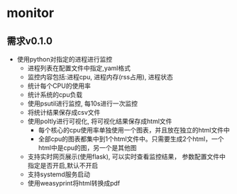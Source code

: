 # monitor

## 需求v0.1.0
- 使用python对指定的进程进行监控
    - 进程列表在配置文件中指定,yaml格式
    - 监控内容包括:进程cpu, 进程内存(rss占用), 进程状态 
    - 统计每个CPU的使用率
    - 统计系统的cpu负载
    - 使用psutil进行监控, 每10s进行一次监控
    - 将统计结果保存成csv文件 
    - 使用poltly进行可视化, 将可视化结果保存成html文件
        - 每个核心的cpu使用率单独使用一个图表，并且放在独立的html文件中
        - 全部cpu的图表都集中到1个html文件中。只需要生成2个html，一个html中是cpu的图，另一个是其他图
    - 支持实时网页展示(使用flask), 可以实时查看监控结果， 参数配置文件中指定是否开启,默认不开启
    - 支持systemd服务启动
    - 使用weasyprint将html转换成pdf